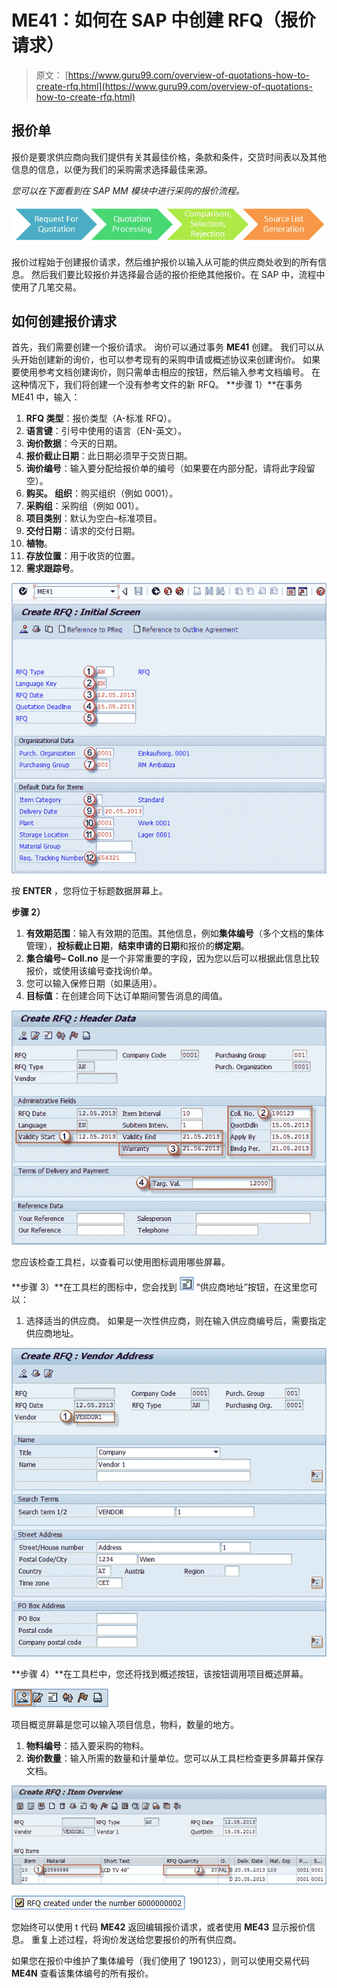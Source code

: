 # ME41：如何在 SAP 中创建 RFQ（报价请求）

> 原文： [https://www.guru99.com/overview-of-quotations-how-to-create-rfq.html](https://www.guru99.com/overview-of-quotations-how-to-create-rfq.html)

## 报价单

报价是要求供应商向我们提供有关其最佳价格，条款和条件，交货时间表以及其他信息的信息，以便为我们的采购需求选择最佳来源。

*您可以在下面看到在 SAP MM 模块中进行采购的报价流程。*

![](img/6321e0f164be34f2e03ac09d4d4783ff.png)

报价过程始于创建报价请求，然后维护报价以输入从可能的供应商处收到的所有信息。 然后我们要比较报价并选择最合适的报价拒绝其他报价。在 SAP 中，流程中使用了几笔交易。

## 如何创建报价请求

首先，我们需要创建一个报价请求。 询价可以通过事务 **ME41** 创建。 我们可以从头开始创建新的询价，也可以参考现有的采购申请或概述协议来创建询价。 如果要使用参考文档创建询价，则只需单击相应的按钮，然后输入参考文档编号。 在这种情况下，我们将创建一个没有参考文件的新 RFQ。 **步骤 1）**在事务 ME41 中，输入：

1.  **RFQ 类型**：报价类型（A-标准 RFQ）。
2.  **语言键**：引号中使用的语言（EN-英文）。
3.  **询价数据**：今天的日期。
4.  **报价截止日期**：此日期必须早于交货日期。
5.  **询价编号**：输入要分配给报价单的编号（如果要在内部分配，请将此字段留空）。
6.  **购买。 组织**：购买组织（例如 0001）。
7.  **采购组**：采购组（例如 001）。
8.  **项目类别**：默认为空白–标准项目。
9.  **交付日期**：请求的交付日期。
10.  **植物**。
11.  **存放位置**：用于收货的位置。
12.  **需求跟踪号**。

![](img/6dfa90cfd6955f98ed76835b71dc38a4.png)

按 **ENTER** ，您将位于标题数据屏幕上。

**步骤 2）**

1.  **有效期范围**：输入有效期的范围。其他信息，例如**集体编号**（多个文档的集体管理），**投标截止日期**，**结束申请的日期**和报价的**绑定期**。
2.  **集合编号– Coll.no** 是一个非常重要的字段，因为您以后可以根据此信息比较报价，或使用该编号查找询价单。
3.  您可以输入保修日期（如果适用）。
4.  **目标值**：在创建合同下达订单期间警告消息的阈值。

![](img/841c3122ba99a5f3bd64a75081953a16.png)

您应该检查工具栏，以查看可以使用图标调用哪些屏幕。

**步骤 3）**在工具栏的图标中，您会找到 ![](img/951397415729446a301676618d6f0190.png) “供应商地址”按钮，在这里您可以：

1.  选择适当的供应商。 如果是一次性供应商，则在输入供应商编号后，需要指定供应商地址。

![](img/f2a9f737c3ebc97deaa4bde9d5355321.png)

**步骤 4）**在工具栏中，您还将找到概述按钮，该按钮调用项目概述屏幕。

![](img/98a4f169115c916593b34497dbf2e7b4.png)

项目概览屏幕是您可以输入项目信息，物料，数量的地方。

1.  **物料编号**：插入要采购的物料。
2.  **询价数量**：输入所需的数量和计量单位。您可以从工具栏检查更多屏幕并保存文档。

![](img/ca0d7886912da8c21b6c0dd3c75d0bc8.png)

![ME41: How to Create RFQ (Request for Quotation) in SAP](img/27b86a574d6f00fc83dbe456e46c279b.png)

您始终可以使用 t 代码 **ME42** 返回编辑报价请求，或者使用 **ME43** 显示报价信息。 重复上述过程，将询价发送给您要报价的所有供应商。

如果您在报价中维护了集体编号（我们使用了 190123），则可以使用交易代码 **ME4N** 查看该集体编号的所有报价。